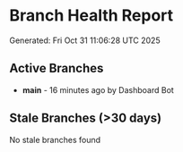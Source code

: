 # Branch Health Report
Generated: Fri Oct 31 11:06:28 UTC 2025

## Active Branches
- **main** - 16 minutes ago by Dashboard Bot

## Stale Branches (>30 days)
No stale branches found
